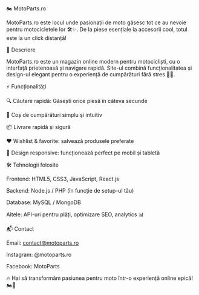 🏍️ MotoParts.ro

MotoParts.ro este locul unde pasionații de moto găsesc tot ce au nevoie pentru motocicletele lor 🛠️✨. De la piese esențiale la accesorii cool, totul este la un click distanță!

🚀 Descriere

MotoParts.ro este un magazin online modern pentru motocicliști, cu o interfață prietenoasă și navigare rapidă. Site-ul combină funcționalitatea și design-ul elegant pentru o experiență de cumpărături fără stres 🛒💨.

⚡ Funcționalități

🔍 Căutare rapidă: Găsești orice piesă în câteva secunde

🛒 Coș de cumpărături simplu și intuitiv

📦 Livrare rapidă și sigură

❤️ Wishlist & favorite: salvează produsele preferate

📱 Design responsive: funcționează perfect pe mobil și tabletă

🛠️ Tehnologii folosite

Frontend: HTML5, CSS3, JavaScript, React.js

Backend: Node.js / PHP (în funcție de setup-ul tău)

Database: MySQL / MongoDB

Altele: API-uri pentru plăți, optimizare SEO, analytics 📊

📬 Contact

Email: contact@motoparts.ro

Instagram: @motoparts.ro

Facebook: MotoParts

🔥 Hai să transformăm pasiunea pentru moto într-o experiență online epică! 🏍️💨
